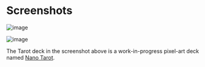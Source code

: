 # Screenshots

![image](https://github.com/user-attachments/assets/2dc6ed7d-7bbc-4f42-9277-ed760071b573)

![image](https://github.com/user-attachments/assets/2565754e-cbdf-4b73-901c-979495b9cd95)


The Tarot deck in the screenshot above is a work-in-progress pixel-art deck named [Nano Tarot](https://github.com/arcanaland/reference-decks/tree/tarot-chiquito).

